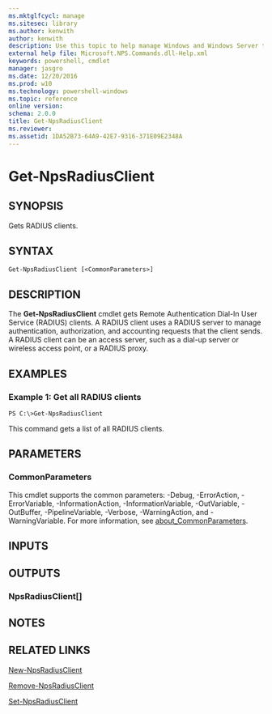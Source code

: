 ```yaml
---
ms.mktglfcycl: manage
ms.sitesec: library
ms.author: kenwith
author: kenwith
description: Use this topic to help manage Windows and Windows Server technologies with Windows PowerShell.
external help file: Microsoft.NPS.Commands.dll-Help.xml
keywords: powershell, cmdlet
manager: jasgro
ms.date: 12/20/2016
ms.prod: w10
ms.technology: powershell-windows
ms.topic: reference
online version: 
schema: 2.0.0
title: Get-NpsRadiusClient
ms.reviewer:
ms.assetid: 1DA52B73-64A9-42E7-9316-371E09E2348A
---
```


# Get-NpsRadiusClient

## SYNOPSIS
Gets RADIUS clients.

## SYNTAX

```
Get-NpsRadiusClient [<CommonParameters>]
```

## DESCRIPTION
The **Get-NpsRadiusClient** cmdlet gets Remote Authentication Dial-In User Service (RADIUS) clients.
A RADIUS client uses a RADIUS server to manage authentication, authorization, and accounting requests that the client sends.
A RADIUS client can be an access server, such as a dial-up server or wireless access point, or a RADIUS proxy.

## EXAMPLES

### Example 1: Get all RADIUS clients
```
PS C:\>Get-NpsRadiusClient
```

This command gets a list of all RADIUS clients.

## PARAMETERS

### CommonParameters
This cmdlet supports the common parameters: -Debug, -ErrorAction, -ErrorVariable, -InformationAction, -InformationVariable, -OutVariable, -OutBuffer, -PipelineVariable, -Verbose, -WarningAction, and -WarningVariable. For more information, see [about_CommonParameters](http://go.microsoft.com/fwlink/?LinkID=113216).

## INPUTS

## OUTPUTS

### NpsRadiusClient[]

## NOTES

## RELATED LINKS

[New-NpsRadiusClient](./New-NpsRadiusClient.md)

[Remove-NpsRadiusClient](./Remove-NpsRadiusClient.md)

[Set-NpsRadiusClient](./Set-NpsRadiusClient.md)
